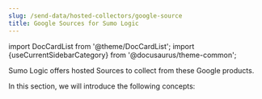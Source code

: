 ```yaml
---
slug: /send-data/hosted-collectors/google-source
title: Google Sources for Sumo Logic
---
```



import DocCardList from '@theme/DocCardList';
import {useCurrentSidebarCategory} from '@docusaurus/theme-common';

Sumo Logic offers hosted Sources to collect from these Google products.

In this section, we will introduce the following concepts:

<DocCardList items={useCurrentSidebarCategory().items}/>
